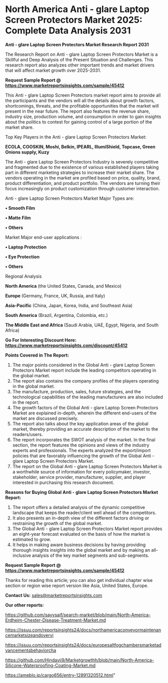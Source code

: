 # North America Anti - glare Laptop Screen Protectors Market 2025: Complete Data Analysis 2031

<strong>Anti - glare Laptop Screen Protectors Market Research Report 2031</strong>

The Research Report on Anti - glare Laptop Screen Protectors Market is a Skillful and Deep Analysis of the Present Situation and Challenges. This research report also analyzes other important trends and market drivers that will affect market growth over 2025-2031.

<strong>Request Sample Report @ <a href=https://www.marketreportsinsights.com/sample/45412>https://www.marketreportsinsights.com/sample/45412</a></strong>

This Anti - glare Laptop Screen Protectors market report aims to provide all the participants and the vendors will all the details about growth factors, shortcomings, threats, and the profitable opportunities that the market will present in the near future. The report also features the revenue share, industry size, production volume, and consumption in order to gain insights about the politics to contest for gaining control of a large portion of the market share.

Top Key Players in the Anti - glare Laptop Screen Protectors Market:

<strong>ECOLA, COOSKIN, Moshi, Belkin, IPEARL, IllumiShield, Topcase, Green Onions supply, Kuzy</strong>

The Anti - glare Laptop Screen Protectors Industry is severely competitive and fragmented due to the existence of various established players taking part in different marketing strategies to increase their market share. The vendors operating in the market are profiled based on price, quality, brand, product differentiation, and product portfolio. The vendors are turning their focus increasingly on product customization through customer interaction.

Anti - glare Laptop Screen Protectors Market Major Types are:

<strong>•  Smooth Film

•  Matte Film

•  Others</strong>

Market Major end-user applications :

<strong>•  Laptop Protection

•  Eye Protection

•  Others</strong>

Regional Analysis

</u><strong><b>North America</b></strong> (the United States, Canada, and Mexico)

<strong><b>Europe </b></strong>(Germany, France, UK, Russia, and Italy)

<strong><b>Asia-Pacific</b></strong> (China, Japan, Korea, India, and Southeast Asia)

<strong><b>South America</b></strong> (Brazil, Argentina, Colombia, etc.)

<strong><b>The Middle East and Africa</b></strong> (Saudi Arabia, UAE, Egypt, Nigeria, and South Africa)

<strong>Go For Interesting Discount Here: <a href=https://www.marketreportsinsights.com/discount/45412>https://www.marketreportsinsights.com/discount/45412</a></strong>

<strong>Points Covered in The Report:</strong>
<ol>
  <li>The major points considered in the Global Anti - glare Laptop Screen Protectors Market report include the leading competitors operating in the global market.</li>
  <li>The report also contains the company profiles of the players operating in the global market.</li>
  <li>The manufacture, production, sales, future strategies, and the technological capabilities of the leading manufacturers are also included in the report.</li>
  <li>The growth factors of the Global Anti - glare Laptop Screen Protectors Market are explained in-depth, wherein the different end-users of the market are discussed precisely.</li>
  <li>The report also talks about the key application areas of the global market, thereby providing an accurate description of the market to the readers/users.</li>
  <li>The report incorporates the SWOT analysis of the market. In the final section, the report features the opinions and views of the industry experts and professionals. The experts analyzed the export/import policies that are favorably influencing the growth of the Global Anti - glare Laptop Screen Protectors Market.</li>
  <li>The report on the Global Anti - glare Laptop Screen Protectors Market is a worthwhile source of information for every policymaker, investor, stakeholder, service provider, manufacturer, supplier, and player interested in purchasing this research document.</li>
</ol>
<strong>Reasons for Buying Global Anti - glare Laptop Screen Protectors Market Report:</strong>

<ol>
  <li>The report offers a detailed analysis of the dynamic competitive landscape that keeps the reader/client well ahead of the competitors.</li>
  <li>It also presents an in-depth view of the different factors driving or restraining the growth of the global market.</li>
  <li>The Global Anti - glare Laptop Screen Protectors Market report provides an eight-year forecast evaluated on the basis of how the market is estimated to grow.</li>
  <li>It helps in making aware business decisions by having providing thorough insights insights into the global market and by making an all-inclusive analysis of the key market segments and sub-segments.</li>
</ol>
<strong>Request Sample Report @ <a href=https://www.marketreportsinsights.com/sample/45412>https://www.marketreportsinsights.com/sample/45412</a></strong>


Thanks for reading this article; you can also get individual chapter wise section or region wise report version like Asia, United States, Europe.

<strong>Contact Us:</strong>
sales@marketreportsinsights.com

<strong>Our other reports:</strong>

<a href=https://github.com/sayysaif/search-market/blob/main/North-America-Erdheim-Chester-Disease-Treatment-Market.md>https://github.com/sayysaif/search-market/blob/main/North-America-Erdheim-Chester-Disease-Treatment-Market.md</a>

<a href=https://issuu.com/reportsinsights24/docs/northamericaconveyormaintenancemarketsizeandovervi>https://issuu.com/reportsinsights24/docs/northamericaconveyormaintenancemarketsizeandovervi</a>

<a href=https://issuu.com/reportsinsights24/docs/europesaltfogchambersmarketadvancementsbehaviorcha>https://issuu.com/reportsinsights24/docs/europesaltfogchambersmarketadvancementsbehaviorcha</a>

<a href=https://github.com/Hindavii9/Marketgrowthh/blob/main/North-America-Silicone-Waterproofing-Coating-Market.md>https://github.com/Hindavii9/Marketgrowthh/blob/main/North-America-Silicone-Waterproofing-Coating-Market.md</a>

<a href=https://ameblo.jp/cargo656/entry-12891320512.html>https://ameblo.jp/cargo656/entry-12891320512.html</a>"
